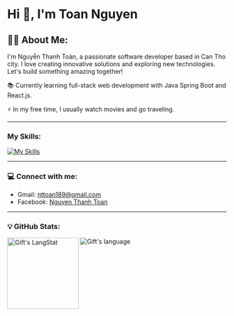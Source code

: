 # Hi 👋, I'm Toan Nguyen

## 👨‍💻 About Me:
I'm Nguyễn Thanh Toàn, a passionate software developer based in Can Tho city. I love creating innovative solutions and exploring new technologies. Let's build something amazing together!

📚 Currently learning full-stack web development with Java Spring Boot and React.js.

⚡ In my free time, I usually watch movies and go traveling.

---

### My Skills:
[![My Skills](https://skillicons.dev/icons?i=java,spring,react,ts,cs,unity,godot,cpp,git,js,html,css,vue)](https://skillicons.dev)

---

### 💻 Connect with me:
- Gmail: [nttoan189@gmail.com](mailto:nttoan189@gmail.com)  
- Facebook: [Nguyen Thanh Toan](https://fb.com/03nttoan)

---

### 💡 GitHub Stats:
<div>
  <img align="left" src="https://github-readme-streak-stats.herokuapp.com/?user=ttoannguyen"  height="164px"  alt="Gift's LangStat" />
  <img align="center" src="https://github-readme-stats.vercel.app/api/top-langs?username=ttoannguyen&langs_count=6&show_icons=true&layout=compact&theme=light&hide=cplusplus" alt="Gift's language"/>
</div>

